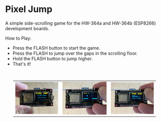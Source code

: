 # Pixel Jump
A simple side-scrolling game for the HW-364a and HW-364b (ESP8266) development boards.

How to Play:
* Press the FLASH button to start the game.
* Press the FLASH to jump over the gaps in the scrolling floor.
* Hold the FLASH button to jump higher.
* That's it!

<center>
<BR>
<table style="width: 90%;">
  <tr>
    <td width="33%">
      <img src="images/start_screen.jpg" width="100%">
    </td>
    <td width="34%">
      <img src="images/play_screen.jpg" width="100%">
    </td>
    <td width="33%">
      <img src="images/gameover_screen.jpg" width="100%">
    </td>
  </tr>
</table>
</center>
